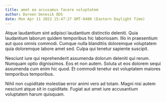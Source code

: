 ```yaml
---
title: amet ea accusamus facere voluptatem
author: Doreen Denesik DDS
date: Mon Apr 11 2022 15:47:27 GMT-0400 (Eastern Daylight Time)
---
```

Atque laudantium sint adipisci laudantium distinctio deleniti. Quia laudantium laborum quidem temporibus hic laboriosam. Illo in praesentium aut quos omnis commodi. Cumque nulla blanditiis doloremque voluptatem quia doloremque labore amet sed. Culpa qui tenetur sapiente suscipit.

 Nesciunt iure qui reprehenderit assumenda dolorum deleniti qui rerum. Numquam optio dignissimos. Eos et non autem. Soluta ut eos dolorem sequi assumenda cum enim hic quod. Et commodi tenetur est voluptatem maiores temporibus temporibus.

 Nihil non cupiditate molestiae error animi vero ad totam. Magni nisi autem nesciunt atque sit in cupiditate. Fugiat aut amet iure accusantium voluptatem harum quisquam.